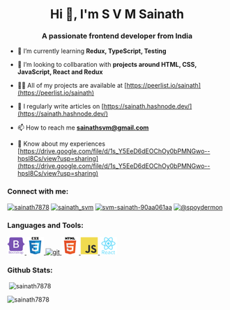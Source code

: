 <h1 align="center">Hi 👋, I'm S V M Sainath</h1>
<h3 align="center">A passionate frontend developer from India</h3>

- 🌱 I’m currently learning **Redux, TypeScript, Testing**

- 🤝 I’m looking to collbaration with **projects around HTML, CSS, JavaScript, React and Redux**

- 👨‍💻 All of my projects are available at [https://peerlist.io/sainath](https://peerlist.io/sainath)

- 📝 I regularly write articles on [https://sainath.hashnode.dev/](https://sainath.hashnode.dev/)

- 📫 How to reach me **sainathsvm@gmail.com**

- 📄 Know about my experiences [https://drive.google.com/file/d/1s_Y5EeD6dEOChOy0bPMNGwo--hpsI8Cs/view?usp=sharing](https://drive.google.com/file/d/1s_Y5EeD6dEOChOy0bPMNGwo--hpsI8Cs/view?usp=sharing)

<h3 align="left">Connect with me:</h3>
<p align="left">
<a href="https://github.com/sainath7878" target="blank"><img align="center" src="https://raw.githubusercontent.com/rahuldkjain/github-profile-readme-generator/master/src/images/icons/Social/github.svg" alt="sainath7878" height="30" width="40" /></a>
<a href="https://twitter.com/sainath_svm" target="blank"><img align="center" src="https://raw.githubusercontent.com/rahuldkjain/github-profile-readme-generator/master/src/images/icons/Social/twitter.svg" alt="sainath_svm" height="30" width="40" /></a>
<a href="https://linkedin.com/in/svm-sainath-90aa061aa" target="blank"><img align="center" src="https://raw.githubusercontent.com/rahuldkjain/github-profile-readme-generator/master/src/images/icons/Social/linked-in-alt.svg" alt="svm-sainath-90aa061aa" height="30" width="40" /></a>
<a href="https://hashnode.com/@spoydermon" target="blank"><img align="center" src="https://raw.githubusercontent.com/rahuldkjain/github-profile-readme-generator/master/src/images/icons/Social/hashnode.svg" alt="@spoydermon" height="30" width="40" /></a>
</p>

<h3 align="left">Languages and Tools:</h3>
<p align="left"> <a href="https://getbootstrap.com" target="_blank" rel="noreferrer"> <img src="https://raw.githubusercontent.com/devicons/devicon/master/icons/bootstrap/bootstrap-plain-wordmark.svg" alt="bootstrap" width="40" height="40"/> </a> <a href="https://www.w3schools.com/css/" target="_blank" rel="noreferrer"> <img src="https://raw.githubusercontent.com/devicons/devicon/master/icons/css3/css3-original-wordmark.svg" alt="css3" width="40" height="40"/> </a> <a href="https://git-scm.com/" target="_blank" rel="noreferrer"> <img src="https://www.vectorlogo.zone/logos/git-scm/git-scm-icon.svg" alt="git" width="40" height="40"/> </a> <a href="https://www.w3.org/html/" target="_blank" rel="noreferrer"> <img src="https://raw.githubusercontent.com/devicons/devicon/master/icons/html5/html5-original-wordmark.svg" alt="html5" width="40" height="40"/> </a> <a href="https://developer.mozilla.org/en-US/docs/Web/JavaScript" target="_blank" rel="noreferrer"> <img src="https://raw.githubusercontent.com/devicons/devicon/master/icons/javascript/javascript-original.svg" alt="javascript" width="40" height="40"/> </a> <a href="https://reactjs.org/" target="_blank" rel="noreferrer"> <img src="https://raw.githubusercontent.com/devicons/devicon/master/icons/react/react-original-wordmark.svg" alt="react" width="40" height="40"/> </a> </p>

<h3 align="left">Github Stats:</h3>
<p>&nbsp;<img align="center" src="https://github-readme-stats.vercel.app/api?username=sainath7878&show_icons=true&locale=en" alt="sainath7878" /></p>
  
<p><img align="left" src="https://github-readme-stats.vercel.app/api/top-langs?username=sainath7878&show_icons=true&locale=en&layout=compact" alt="sainath7878" /></p></br>


